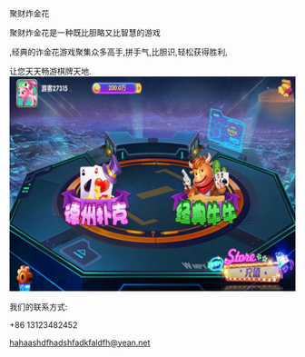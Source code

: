 聚财炸金花
 
 
聚财炸金花是一种既比胆略又比智慧的游戏

,经典的诈金花游戏聚集众多高手,拼手气,比胆识,轻松获得胜利,

让您天天畅游棋牌天地.
![](B6B2889368234FF61E28313E2A7B6F13.jpg)

我们的联系方式:

+86 13123482452

hahaashdfhadshfadkfaldfh@yean.net
